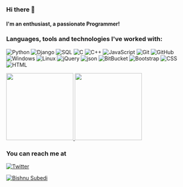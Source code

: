 ### Hi there 👋

#### I'm an enthusiast, a passionate Programmer!

### Languages, tools and technologies I've worked with:

![Python](https://img.shields.io/badge/-Python-000000?style=flat&logo=python)
![Django](https://img.shields.io/badge/-Django-000000?style=flat&logo=django)
![SQL](https://img.shields.io/badge/-SQL-000000?style=flat&logo=sqlite)
![C](https://img.shields.io/badge/-C-000000?style=flat&logo=c)
![C++](https://img.shields.io/badge/-C++-000000?style=flat&logo=c%2B%2B)
![JavaScript](https://img.shields.io/badge/-JavaScript-000000?style=flat&logo=javascript)
![Git](https://img.shields.io/badge/-Git-000000?style=flat&logo=git)
![GitHub](https://img.shields.io/badge/-GitHub-000000?style=flat&logo=github)
![Windows](https://img.shields.io/badge/-Windows-000000?style=flat&logo=windows)
![Linux](https://img.shields.io/badge/-Linux-000000?style=flat&logo=linux)
![jQuery](https://img.shields.io/badge/-jQuery-000000?style=flat&logo=jQuery)
![json](https://img.shields.io/badge/-json-000000?style=flat&logo=json)
![BitBucket](https://img.shields.io/badge/-Bitbucket-000000?style=flat&logo=bitbucket)
![Bootstrap](https://img.shields.io/badge/-Bootstrap-000000?style=flat&logo=Bootstrap)
![CSS](https://img.shields.io/badge/-CSS-000000?style=flat&logo=css3)
![HTML](https://img.shields.io/badge/-HTML-000000?style=flat&logo=html5)


<a href="https://github.com/bishnu-subedi">
  <img height="180em" src="https://github-readme-stats-eight-theta.vercel.app/api?username=bishnu-subedi&show_icons=true&theme=dark&include_all_commits=true&count_private=true"/>
  <img height="180em" src="https://github-readme-stats-eight-theta.vercel.app/api/top-langs/?username=bishnu-subedi&layout=compact&langs_count=8&theme=dark"/>
</a>

<h3><b>You can reach me at</b></h3>
<p>
<a href="https://twitter.com/_Bishnu_Subedi" target="_blank"><img alt="Twitter" src="https://img.shields.io/badge/twitter-%231DA1F2.svg?&style=flat-square&logo=twitter&logoColor=white" /></a> 
</p>
<p>
<a href="https://bishnu-subedi.github.io/" target="_blank"><img alt="Bishnu Subedi" src="https://img.shields.io/badge/Bishnu Subedi-About%20me-blue" /></a> 
</p>
